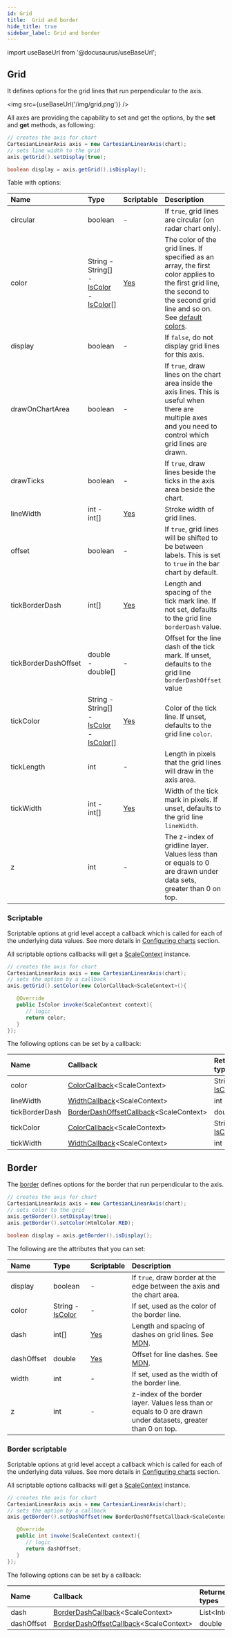 ```yaml
---
id: Grid
title:  Grid and border
hide_title: true
sidebar_label: Grid and border
---
```

import useBaseUrl from '@docusaurus/useBaseUrl';

## Grid

It defines options for the grid lines that run perpendicular to the axis. 

<img src={useBaseUrl('/img/grid.png')} />

All axes are providing the capability to set and get the options, by the **set** and **get** methods, as following:

```java
// creates the axis for chart
CartesianLinearAxis axis = new CartesianLinearAxis(chart);
// sets line width to the grid
axis.getGrid().setDisplay(true);

boolean display = axis.getGrid().isDisplay();
```

Table with options:

| Name | Type | Scriptable | Description
| :- | :- | :- | :-
| circular | boolean | - | If `true`, grid lines are circular (on radar chart only).
| color | String - String[] - [IsColor](https://pepstock-org.github.io/Charba/6.1/org/pepstock/charba/client/colors/IsColor.html) - [IsColor](https://pepstock-org.github.io/Charba/6.1/org/pepstock/charba/client/colors/IsColor.html)[] | [Yes](#scriptable) | The color of the grid lines. If specified as an array, the first color applies to the first grid line, the second to the second grid line and so on.<br/>See [default colors](../defaults/DefaultsCharts#commons-charts-options).
| display | boolean | - | If `false`, do not display grid lines for this axis.
| drawOnChartArea | boolean | - | If `true`, draw lines on the chart area inside the axis lines. This is useful when there are multiple axes and you need to control which grid lines are drawn. 
| drawTicks | boolean | - | If `true`, draw lines beside the ticks in the axis area beside the chart.
| lineWidth | int - int[] | [Yes](#scriptable) | Stroke width of grid lines.
| offset | boolean | - | If `true`, grid lines will be shifted to be between labels. This is set to `true` in the bar chart by default.
| tickBorderDash | int[] | [Yes](#scriptable) | Length and spacing of the tick mark line. If not set, defaults to the grid line `borderDash` value.
| tickBorderDashOffset | double - double[] | - | Offset for the line dash of the tick mark. If unset, defaults to the grid line `borderDashOffset` value
| tickColor | String - String[] - [IsColor](https://pepstock-org.github.io/Charba/6.1/org/pepstock/charba/client/colors/IsColor.html) - [IsColor](https://pepstock-org.github.io/Charba/6.1/org/pepstock/charba/client/colors/IsColor.html)[] | [Yes](#scriptable) | Color of the tick line. If unset, defaults to the grid line `color`.
| tickLength | int | - | Length in pixels that the grid lines will draw in the axis area. 
| tickWidth | int - int[] | [Yes](#scriptable) | Width of the tick mark in pixels. If unset, defaults to the grid line `lineWidth`.
| z | int | - | The z-index of gridline layer. Values less than or equals to 0 are drawn under data sets, greater than 0 on top.

### Scriptable

Scriptable options at grid level accept a callback which is called for each of the underlying data values. See more details in [Configuring charts](../configuration/ScriptableOptions) section. 

All scriptable options callbacks will get a [ScaleContext](../configuration/ScriptableOptions#scale-context) instance.

```java
// creates the axis for chart
CartesianLinearAxis axis = new CartesianLinearAxis(chart);
// sets the option by a callback 
axis.getGrid().setColor(new ColorCallback<ScaleContext>(){

   @Override
   public IsColor invoke(ScaleContext context){
      // logic
      return color;
   }
});
```

The following options can be set by a callback:

| Name | Callback | Returned types
| :- | :- | :- 
| color | [ColorCallback](https://pepstock-org.github.io/Charba/6.1/org/pepstock/charba/client/callbacks/ColorCallback.html)&lt;ScaleContext&gt; | String - [IsColor](https://pepstock-org.github.io/Charba/6.1/org/pepstock/charba/client/colors/IsColor.html)
| lineWidth | [WidthCallback](https://pepstock-org.github.io/Charba/6.1/org/pepstock/charba/client/callbacks/WidthCallback.html)&lt;ScaleContext&gt; | int
| tickBorderDash | [BorderDashOffsetCallback](https://pepstock-org.github.io/Charba/6.1/org/pepstock/charba/client/callbacks/BorderDashOffsetCallback.html)&lt;ScaleContext&gt; | double
| tickColor | [ColorCallback](https://pepstock-org.github.io/Charba/6.1/org/pepstock/charba/client/callbacks/ColorCallback.html)&lt;ScaleContext&gt; | String - [IsColor](https://pepstock-org.github.io/Charba/6.1/org/pepstock/charba/client/colors/IsColor.html)
| tickWidth | [WidthCallback](https://pepstock-org.github.io/Charba/6.1/org/pepstock/charba/client/callbacks/WidthCallback.html)&lt;ScaleContext&gt; | int

## Border

The [border](https://pepstock-org.github.io/Charba/6.1/org/pepstock/charba/client/configuration/AxisBorder.html) defines options for the border that run perpendicular to the axis.

```java
// creates the axis for chart
CartesianLinearAxis axis = new CartesianLinearAxis(chart);
// sets color to the grid
axis.getBorder().setDisplay(true);
axis.getBorder().setColor(HtmlColor.RED);

boolean display = axis.getBorder().isDisplay();
```

The following are the attributes that you can set:

| Name | Type | Scriptable | Description
| :- | :- | :- | :-
| display | boolean | - | If `true`, draw border at the edge between the axis and the chart area.
| color | String - [IsColor](https://pepstock-org.github.io/Charba/6.1/org/pepstock/charba/client/colors/IsColor.html) | - | If set, used as the color of the border line.
| dash | int[] | [Yes](#border-scriptable) | Length and spacing of dashes on grid lines. See [MDN](https://developer.mozilla.org/en-US/docs/Web/API/CanvasRenderingContext2D/setLineDash).
| dashOffset | double | [Yes](#border-scriptable) | Offset for line dashes. See [MDN](https://developer.mozilla.org/en-US/docs/Web/API/CanvasRenderingContext2D/lineDashOffset).
| width | int | - | If set, used as the width of the border line.
| z | int | - | z-index of the border layer. Values less than or equals to 0 are drawn under datasets, greater than 0 on top.

### Border scriptable

Scriptable options at grid level accept a callback which is called for each of the underlying data values. See more details in [Configuring charts](../configuration/ScriptableOptions) section. 

All scriptable options callbacks will get a [ScaleContext](../configuration/ScriptableOptions#scale-context) instance.

```java
// creates the axis for chart
CartesianLinearAxis axis = new CartesianLinearAxis(chart);
// sets the option by a callback 
axis.getBorder().setDashOffset(new BorderDashOffsetCallback<ScaleContext>(){

   @Override
   public int invoke(ScaleContext context){
      // logic
      return dashOffset;
   }
});
```

The following options can be set by a callback:

| Name | Callback | Returned types
| :- | :- | :- 
| dash | [BorderDashCallback](https://pepstock-org.github.io/Charba/6.1/org/pepstock/charba/client/callbacks/BorderDashCallback.html)&lt;ScaleContext&gt; | List&lt;Integer&gt;
| dashOffset | [BorderDashOffsetCallback](https://pepstock-org.github.io/Charba/6.1/org/pepstock/charba/client/callbacks/BorderDashOffsetCallback.html)&lt;ScaleContext&gt; | double
